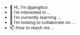 - 👋 Hi, I’m @jangtico
- 👀 I’m interested in ...
- 🌱 I’m currently learning ...
- 💞️ I’m looking to collaborate on ...
- 📫 How to reach me ...

<!---
jangtico/jangtico is a ✨ special ✨ repository because its `README.md` (this file) appears on your GitHub profile.
You can click the Preview link to take a look at your changes.
--->
